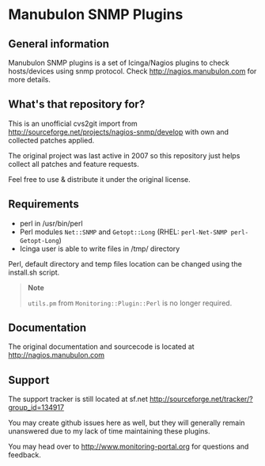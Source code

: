 # Manubulon SNMP Plugins

## General information

Manubulon SNMP plugins is a set of Icinga/Nagios plugins
to check hosts/devices using snmp protocol. Check
http://nagios.manubulon.com for more details.


## What's that repository for?

This is an unofficial cvs2git import from
http://sourceforge.net/projects/nagios-snmp/develop
with own and collected patches applied.

The original project was last active in 2007 so this repository
just helps collect all patches and feature requests.

Feel free to use & distribute it under the original license.

## Requirements

* perl in /usr/bin/perl
* Perl modules `Net::SNMP` and `Getopt::Long` (RHEL: `perl-Net-SNMP perl-Getopt-Long`)
* Icinga user is able to write files in /tmp/ directory

Perl, default directory and temp files location can be changed using the install.sh script.

> **Note**
>
> `utils.pm` from `Monitoring::Plugin::Perl` is no longer required.

## Documentation

The original documentation and sourcecode is located at
http://nagios.manubulon.com

## Support

The support tracker is still located at sf.net
http://sourceforge.net/tracker/?group_id=134917

You may create github issues here as well, but they will generally
remain unanswered due to my lack of time maintaining these plugins.

You may head over to http://www.monitoring-portal.org
for questions and feedback.


